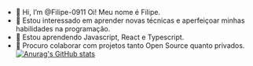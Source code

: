- 👋 Hi, I’m @Filipe-0911 Oi! Meu nome é Filipe.
- 👀 Estou interessado em aprender novas técnicas e aperfeiçoar minhas habilidades na programação.
- 🌱 Estou aprendendo Javascript, React e Typescript.
- 💞️ Procuro colaborar com projetos tanto Open Source quanto privados.
[![Anurag's GitHub stats](https://github-readme-stats.vercel.app/api?username=Filipe-0911)](https://github.com/anuraghazra/github-readme-stats)
